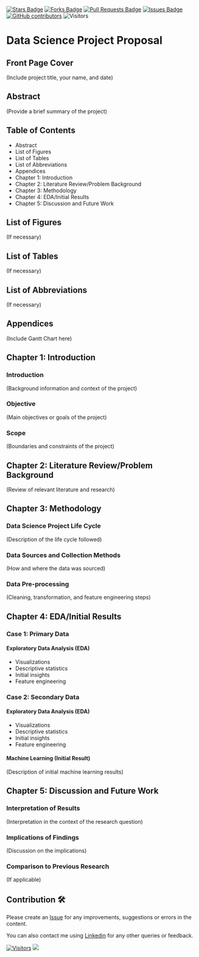 <a href="https://github.com/drshahizan/research-design/stargazers"><img src="https://img.shields.io/github/stars/drshahizan/research-design" alt="Stars Badge"/></a>
<a href="https://github.com/drshahizan/research-design/network/members"><img src="https://img.shields.io/github/forks/drshahizan/research-design" alt="Forks Badge"/></a>
<a href="https://github.com/drshahizan/research-design/pulls"><img src="https://img.shields.io/github/issues-pr/drshahizan/research-design" alt="Pull Requests Badge"/></a>
<a href="https://github.com/drshahizan/research-design"><img src="https://img.shields.io/github/issues/drshahizan/research-design" alt="Issues Badge"/></a>
<a href="https://github.com/drshahizan/research-design/graphs/contributors"><img alt="GitHub contributors" src="https://img.shields.io/github/contributors/drshahizan/research-design?color=2b9348"></a>
![Visitors](https://api.visitorbadge.io/api/visitors?path=https%3A%2F%2Fgithub.com%2Fdrshahizan%2MCSD1043&labelColor=%23d9e3f0&countColor=%23697689&style=flat)

# Data Science Project Proposal

## Front Page Cover
(Include project title, your name, and date)

## Abstract
(Provide a brief summary of the project)

## Table of Contents
- Abstract
- List of Figures
- List of Tables
- List of Abbreviations
- Appendices
- Chapter 1: Introduction
- Chapter 2: Literature Review/Problem Background
- Chapter 3: Methodology
- Chapter 4: EDA/Initial Results
- Chapter 5: Discussion and Future Work

## List of Figures
(If necessary)

## List of Tables
(If necessary)

## List of Abbreviations
(If necessary)

## Appendices
(Include Gantt Chart here)

## Chapter 1: Introduction
### Introduction
(Background information and context of the project)

### Objective
(Main objectives or goals of the project)

### Scope
(Boundaries and constraints of the project)

## Chapter 2: Literature Review/Problem Background
(Review of relevant literature and research)

## Chapter 3: Methodology
### Data Science Project Life Cycle
(Description of the life cycle followed)

### Data Sources and Collection Methods
(How and where the data was sourced)

### Data Pre-processing
(Cleaning, transformation, and feature engineering steps)

## Chapter 4: EDA/Initial Results
### Case 1: Primary Data
#### Exploratory Data Analysis (EDA)
- Visualizations
- Descriptive statistics
- Initial insights
- Feature engineering

### Case 2: Secondary Data
#### Exploratory Data Analysis (EDA)
- Visualizations
- Descriptive statistics
- Initial insights
- Feature engineering

#### Machine Learning (Initial Result)
(Description of initial machine learning results)

## Chapter 5: Discussion and Future Work
### Interpretation of Results
(Interpretation in the context of the research question)

### Implications of Findings
(Discussion on the implications)

### Comparison to Previous Research
(If applicable)


## Contribution 🛠️
Please create an [Issue](https://github.com/drshahizan/research-design/issues) for any improvements, suggestions or errors in the content.

You can also contact me using [Linkedin](https://www.linkedin.com/in/drshahizan/) for any other queries or feedback.

[![Visitors](https://api.visitorbadge.io/api/visitors?path=https%3A%2F%2Fgithub.com%2Fdrshahizan&labelColor=%23697689&countColor=%23555555&style=plastic)](https://visitorbadge.io/status?path=https%3A%2F%2Fgithub.com%2Fdrshahizan)
![](https://hit.yhype.me/github/profile?user_id=81284918)
